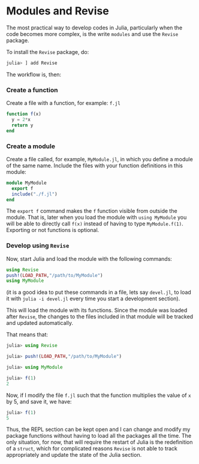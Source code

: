 
# Modules and Revise

The most practical way to develop codes in Julia, particularly when the code becomes more complex, is the write `modules` and use the `Revise` package.

To install the `Revise` package, do:
```julia
julia> ] add Revise
```

The workflow is, then:

### Create a function

Create a file with a function, for example: `f.jl`

```julia
function f(x)
  y = 2*x
  return y
end
```

### Create a module

Create a file called, for example, `MyModule.jl`, in which you define a module of the same name. Include the files with your function definitions in this module:

```julia
module MyModule
  export f
  include("./f.jl")  
end
```

The `export f` command makes the `f` function visible from outside the module. That is, later when you load the module with `using MyModule` you will be able to directly call `f(x)` instead of having to type `MyModule.f(1)`. Exporting or not functions is optional.

### Develop using `Revise`

Now, start Julia and load the module with the following commands:

```julia
using Revise
push!(LOAD_PATH,"/path/to/MyModule")
using MyModule
```

(it is a good idea to put these commands in a file, lets say `devel.jl`, to load it with `julia -i devel.jl` every time you start a development section). 

This will load the module with its functions. Since the module was loaded after `Revise`, the changes to the files included in that module will be tracked and updated automatically. 

That means that:
 
```julia
julia> using Revise

julia> push!(LOAD_PATH,"/path/to/MyModule")

julia> using MyModule

julia> f(1)
2
```

Now, if I modify the file `f.jl` such that the function multiplies the value of `x` by 5, and save it, we have:

```julia
julia> f(1)
5

```

Thus, the REPL section can be kept open and I can change and modify my package functions without having to load all the packages all the time.  The only situation, for now, that will require the restart of Julia is the redefinition of a `struct`, which for complicated reasons `Revise` is not able to track appropriately and update the state of the Julia section. 

